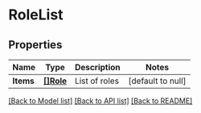 # RoleList

## Properties
Name | Type | Description | Notes
------------ | ------------- | ------------- | -------------
**Items** | [**[]Role**](Role.md) | List of roles | [default to null]

[[Back to Model list]](../README.md#documentation-for-models) [[Back to API list]](../README.md#documentation-for-api-endpoints) [[Back to README]](../README.md)

